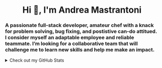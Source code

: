 <h1 align="center">Hi 👋, I'm Andrea Mastrantoni</h1>
<h3 align="left">A passionate full-stack developer, amateur chef with a knack for problem solving, bug fixing, and postistive can-do attitued. I consider myself an adaptable employee and reliable teammate. I’m looking for a collaborative team that will challenge me to learn new skills and help me make an impact.</h3>

<details>
    <summary>Check out my GitHub Stats</summary>
    <p align="left"> <img src="https://andmast-github-stats.vercel.app/api?username=andmast&show_icons=true&theme=gruvbox" alt="andmast Github Stats" /></p>
    <p align="left"> <img src="https://andmast-github-stats.vercel.app/api/top-langs/?username=andmast&layout=compact" alt="andmast Top Languages" /></p>
</details>
